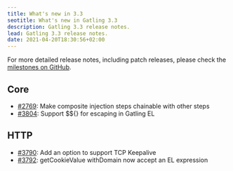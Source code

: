 ```yaml
---
title: What's new in 3.3
seotitle: What's new in Gatling 3.3
description: Gatling 3.3 release notes.
lead: Gatling 3.3 release notes.
date: 2021-04-20T18:30:56+02:00
---
```


For more detailed release notes, including patch releases, please check the [milestones on GitHub](https://github.com/gatling/gatling/milestones?state=closed).

## Core

* [#2769](https://github.com/gatling/gatling/issues/2769): Make composite injection steps chainable with other steps
* [#3804](https://github.com/gatling/gatling/issues/3804): Support $${} for escaping in Gatling EL

## HTTP

* [#3790](https://github.com/gatling/gatling/issues/3790): Add an option to support TCP Keepalive
* [#3792](https://github.com/gatling/gatling/issues/3792): getCookieValue withDomain now accept an EL expression
